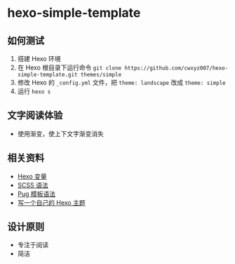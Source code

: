 # hexo-simple-template

## 如何测试

1. 搭建 Hexo 环境
2. 在 Hexo 根目录下运行命令 `git clone https://github.com/cwxyz007/hexo-simple-template.git themes/simple`
3. 修改 Hexo 的 `_config.yml` 文件，把 `theme: landscape` 改成 `theme: simple `
4. 运行 `hexo s`

## 文字阅读体验

- 使用渐变，使上下文字渐变消失

## 相关资料

- [Hexo 变量](https://hexo.io/zh-cn/docs/variables.html)
- [SCSS 语法](http://www.sasschina.com/guide/)
- [Pug 模板语法](https://pugjs.org/zh-cn/language/attributes.html)
- [写一个自己的 Hexo 主题](https://segmentfault.com/a/1190000006057336)

## 设计原则

- 专注于阅读
- 简洁